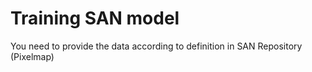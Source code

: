 # Training SAN model
You need to provide the data according to definition in SAN Repository (Pixelmap)